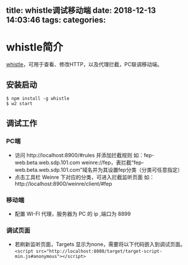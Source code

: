 title: whistle调试移动端
date: 2018-12-13 14:03:46
tags:
categories:
---

# whistle简介
[whistle](http://wproxy.org/whistle/)，可用于查看、修改HTTP，以及代理拦截，PC联调移动端。

## 安装启动

    $ npm install -g whistle
    $ w2 start

## 调试工作

### PC端

* 访问 http://localhost:8900/#rules 并添加拦截规则
    如：fep-web.beta.web.sdp.101.com weinre://fep，表拦截“fep-web.beta.web.sdp.101.com”域名并为其设置fep分类（分类可任意指定）
* 点击工具栏 Weinre 下对应的分类，可进入拦截监听页面
    如：http://localhost:8900/weinre/client/#fep

### 移动端

* 配置 WI-FI 代理，服务器为 PC 的 ip ,端口为 8899

### 调试页面
* 若刷新监听页面，Targets 显示为none，需要将以下代码嵌入到调试页面。
    `<script src="http://localhost:8080/target/target-script-min.js#anonymous"></script>`
